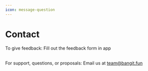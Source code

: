 ```yaml
---
icon: message-question
---
```


# Contact

To give feedback: Fill out the feedback form in app

\
For support, questions, or proposals: Email us at team@bangit.fun
